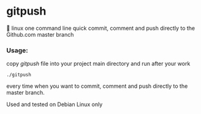 # gitpush
:trident: linux one command line quick commit, comment and push directly to the Github.com master branch

### Usage:
copy *gitpush* file into your project main directory and run after your work
```shell
./gitpush
```
every time when you want to commit, comment and push directly to the master branch.

Used and tested on Debian Linux only

